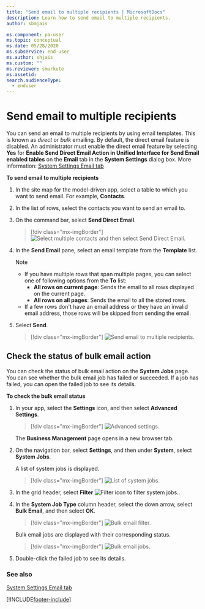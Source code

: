 ```yaml
---
title: "Send email to multiple recipients | MicrosoftDocs"
description: Learn how to send email to multiple recipients.
author: sbmjais

ms.component: pa-user
ms.topic: conceptual
ms.date: 05/28/2020
ms.subservice: end-user
ms.author: shjais
ms.custom: ""
ms.reviewer: smurkute
ms.assetid: 
search.audienceType: 
  - enduser
---
```


# Send email to multiple recipients

You can send an email to multiple recipients by using email templates. This is known as *direct* or *bulk* emailing. By default, the direct email feature is disabled. An administrator must enable the direct email feature by selecting **Yes** for **Enable Send Direct Email Action in Unified Interface for Send Email enabled tables** on the **Email** tab in the **System Settings** dialog box. More information: [System Settings Email tab](/power-platform/admin/system-settings-dialog-box-email-tab)

**To send email to multiple recipients**
  
1. In the site map for the model-driven app, select a table to which you want to send email. For example, **Contacts**.  
  
2. In the list of rows, select the contacts you want to send an email to.  
  
3. On the command bar, select **Send Direct Email**.  

    > [!div class="mx-imgBorder"]
    > ![Select multiple contacts and then select Send Direct Email.](media/select-contacts.png "Select multiple contacts and then select Send Direct Email")

4. In the **Send Email** pane, select an email template from the **Template** list.

    > [!NOTE]
    > - If you have multiple rows that span multiple pages, you can select one of following options from the **To** list:
    >   - **All rows on current page**: Sends the email to all rows displayed on the current page.
    >   - **All rows on all pages**: Sends the email to all the stored rows.
    > - If a few rows don't have an email address or they have an invalid email address, those rows will be skipped from sending the email.

5. Select **Send**.

    > [!div class="mx-imgBorder"]
    > ![Send email to multiple recipients.](media/direct-email.png "Send email to multiple recipients")

## Check the status of bulk email action

You can check the status of bulk email action on the **System Jobs** page. You can see whether the bulk email job has failed or succeeded. If a job has failed, you can open the failed job to see its details.

**To check the bulk email status**

1. In your app, select the **Settings** icon, and then select **Advanced Settings**.

    > [!div class="mx-imgBorder"]
    > ![Advanced settings.](media/advanced-settings.png "Advanced settings") 

    The **Business Management** page opens in a new browser tab.

2.  On the navigation bar, select **Settings**, and then under **System**, select **System Jobs**.
    
    A list of system jobs is displayed.

    > [!div class="mx-imgBorder"]
    > ![List of system jobs.](media/filter-jobs.png "List of system jobs") 

3. In the grid header, select **Filter** ![Filter icon to filter system jobs.](media/filter-icon.png "Filter icon to filter system jobs").

4. In the **System Job Type** column header, select the down arrow, select **Bulk Email**, and then select **OK**.

    > [!div class="mx-imgBorder"]
    > ![Bulk email filter.](media/bulk-email-filter.png "Bulk email filter") 

    Bulk email jobs are displayed with their corresponding status.

    > [!div class="mx-imgBorder"]
    > ![Bulk email jobs.](media/bulk-email-jobs.png "Bulk email jobs") 

5. Double-click the failed job to see its details.

### See also

[System Settings Email tab](/power-platform/admin/system-settings-dialog-box-email-tab)


[!INCLUDE[footer-include](../includes/footer-banner.md)]
